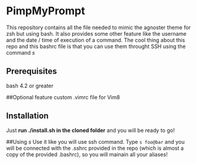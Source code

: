 # PimpMyPrompt
This repository contains all the file needed to mimic the agnoster theme for zsh but using bash. It also provides some other feature like the username and the date / time of execution of a command. The cool thing about this repo and this bashrc file is that you can use them throught SSH using the command *s* 

## Prerequisites
bash 4.2 or greater

##Optional feature
custom .vimrc file for Vim8

## Installation
Just **run ./install.sh in the cloned folder** and you will be ready to go!

##Using *s*
Use it like you will use ssh command. Type `s foo@bar` and you will be connected with the .sshrc provided in the repo (which is almost a copy of the provided .bashrc), so you will mainain all your aliases!
